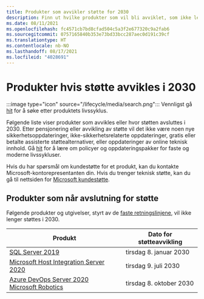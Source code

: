 ```yaml
---
title: Produkter som avvikler støtte for 2030
description: Finn ut hvilke produkter som vil bli avviklet, som ikke lenger vil bli støttet eller som vil bli flyttet fra vanlig støtte til utvidet støtte i 2030.
ms.date: 08/11/2021
ms.openlocfilehash: fc4571cb7bd8cfad504c5a3f2e677320c9a2fab6
ms.sourcegitcommit: 0757165840b353e73bd33bcc287aec0d191c39cf
ms.translationtype: HT
ms.contentlocale: nb-NO
ms.lasthandoff: 08/17/2021
ms.locfileid: "4028691"
---
```

# <a name="products-ending-support-in-2030"></a>Produkter hvis støtte avvikles i 2030

:::image type="icon" source="/lifecycle/media/search.png":::
Vennligst gå [hit](/lifecycle/products/) for å søke etter produktets livssyklus.

Følgende liste viser produkter som avvikles eller hvor støtten avsluttes i 2030. Etter pensjonering eller avvikling av støtte vil det ikke være noen nye sikkerhetsoppdateringer, ikke-sikkerhetsrelaterte oppdateringer, gratis eller betalte assisterte støttealternativer, eller oppdateringer av online teknisk innhold. Gå [hit](/lifecycle/overview/product-end-of-support-overview) for å lære om policyer og oppdateringspakker for faste og moderne livssykluser.

Hvis du har spørsmål om kundestøtte for et produkt, kan du kontakte Microsoft-kontorepresentanten din. Hvis du trenger teknisk støtte, kan du gå til nettsiden for [Microsoft kundestøtte](https://support.microsoft.com/contactus/?ws=support).





## <a name="products-reaching-end-of-support"></a>Produkter som når avslutning for støtte

Følgende produkter og utgivelser, styrt av de [faste retningslinjene](/lifecycle/policies/fixed), vil ikke lenger støttes i 2030.

| Produkt | Dato for støtteavvikling |
| --- | --- |
| [SQL Server 2019](/lifecycle/products/sql-server-2019?branch=live)<br> | tirsdag 8. januar 2030 |
| [Microsoft Host Integration Server 2020](/lifecycle/products/microsoft-host-integration-server-2020?branch=live)<br> | tirsdag 9. juli 2030 |
| [Azure DevOps Server 2020](/lifecycle/products/azure-devops-server-2020?branch=live)<br>[Microsoft Robotics](/lifecycle/products/microsoft-robotics?branch=live)<br> | tirsdag 8. oktober 2030 |


